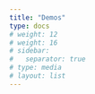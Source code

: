 ```yaml
---
title: "Demos"
type: docs
# weight: 12
# weight: 16
# sidebar:
#   separator: true
# type: media
# layout: list
---
```

